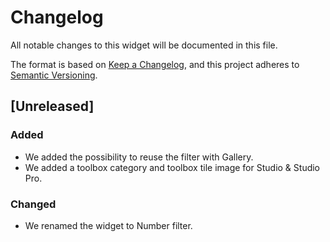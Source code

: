 # Changelog
All notable changes to this widget will be documented in this file.

The format is based on [Keep a Changelog](https://keepachangelog.com/en/1.0.0/), and this project adheres to [Semantic Versioning](https://semver.org/spec/v2.0.0.html).

## [Unreleased]

### Added
- We added the possibility to reuse the filter with Gallery.
- We added a toolbox category and toolbox tile image for Studio & Studio Pro.

### Changed
- We renamed the widget to Number filter.
